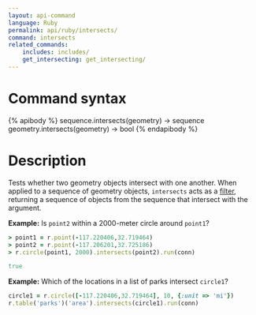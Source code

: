```yaml
---
layout: api-command
language: Ruby
permalink: api/ruby/intersects/
command: intersects
related_commands:
    includes: includes/
    get_intersecting: get_intersecting/
---
```

# Command syntax #

{% apibody %}
sequence.intersects(geometry) &rarr; sequence
geometry.intersects(geometry) &rarr; bool
{% endapibody %}

# Description #

Tests whether two geometry objects intersect with one another. When applied to a sequence of geometry objects, `intersects` acts as a [filter](/api/ruby/filter), returning a sequence of objects from the sequence that intersect with the argument.


__Example:__ Is `point2` within a 2000-meter circle around `point1`?

```rb
> point1 = r.point(-117.220406,32.719464)
> point2 = r.point(-117.206201,32.725186)
> r.circle(point1, 2000).intersects(point2).run(conn)

true
```

__Example:__ Which of the locations in a list of parks intersect `circle1`?

```rb
circle1 = r.circle([-117.220406,32.719464], 10, {:unit => 'mi'})
r.table('parks')('area').intersects(circle1).run(conn)
```
